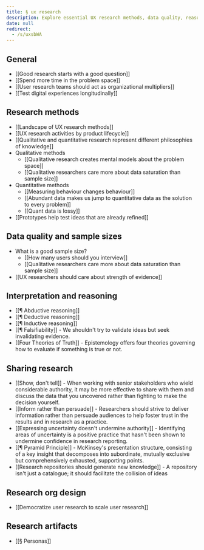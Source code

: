 ```yaml
---
title: § ux research
description: Explore essential UX research methods, data quality, reasoning techniques, and effective ways to share insights to improve digital experiences and scale user research across organizations.
date: null
redirect:
  - /s/uxsbWA
---
```


## General

- [[Good research starts with a good question]]
- [[Spend more time in the problem space]]
- [[User research teams should act as organizational multipliers]]
- [[Test digital experiences longitudinally]]

## Research methods

- [[Landscape of UX research methods]]
- [[UX research activities by product lifecycle]]
- [[Qualitative and quantitative research represent different philosophies of knowledge]]
- Qualitative methods
  - [[Qualitative research creates mental models about the problem space]]
  - [[Qualitative researchers care more about data saturation than sample size]]
- Quantitative methods
  - [[Measuring behaviour changes behaviour]]
  - [[Abundant data makes us jump to quantitative data as the solution to every problem]]
  - [[Quant data is lossy]]
- [[Prototypes help test ideas that are already refined]]

## Data quality and sample sizes

- What is a good sample size?
  - [[How many users should you interview]]
  - [[Qualitative researchers care more about data saturation than sample size]]
- [[UX researchers should care about strength of evidence]]

## Interpretation and reasoning

- [[¶ Abductive reasoning]]
- [[¶ Deductive reasoning]]
- [[¶ Inductive reasoning]]
- [[¶ Falsifiability]] - We shouldn't try to validate ideas but seek invalidating evidence.
- [[Four Theories of Truth]] - Epistemology offers four theories governing how to evaluate if something is true or not.

## Sharing research

- [[Show, don't tell]] - When working with senior stakeholders who wield considerable authority, it may be more effective to share with them and discuss the data that you uncovered rather than fighting to make the decision yourself.
- [[Inform rather than persuade]] - Researchers should strive to deliver information rather than persuade audiences to help foster trust in the results and in research as a practice.
- [[Expressing uncertainty doesn't undermine authority]] - Identifying areas of uncertainty is a positive practice that hasn't been shown to undermine confidence in research reporting.
- [[¶ Pyramid Principle]] - McKinsey's presentation structure, consisting of a key insight that decomposes into subordinate, mutually exclusive but comprehensively exhausted, supporting points.
- [[Research repositories should generate new knowledge]] - A repository isn't just a catalogue; it should facilitate the collision of ideas

## Research org design

- [[Democratize user research to scale user research]]

## Research artifacts

- [[§ Personas]]
